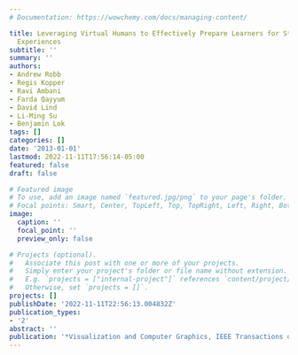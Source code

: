```yaml
---
# Documentation: https://wowchemy.com/docs/managing-content/

title: Leveraging Virtual Humans to Effectively Prepare Learners for Stressful Interpersonal
  Experiences
subtitle: ''
summary: ''
authors:
- Andrew Robb
- Regis Kopper
- Ravi Ambani
- Farda Qayyum
- David Lind
- Li-Ming Su
- Benjamin Lok
tags: []
categories: []
date: '2013-01-01'
lastmod: 2022-11-11T17:56:14-05:00
featured: false
draft: false

# Featured image
# To use, add an image named `featured.jpg/png` to your page's folder.
# Focal points: Smart, Center, TopLeft, Top, TopRight, Left, Right, BottomLeft, Bottom, BottomRight.
image:
  caption: ''
  focal_point: ''
  preview_only: false

# Projects (optional).
#   Associate this post with one or more of your projects.
#   Simply enter your project's folder or file name without extension.
#   E.g. `projects = ["internal-project"]` references `content/project/deep-learning/index.md`.
#   Otherwise, set `projects = []`.
projects: []
publishDate: '2022-11-11T22:56:13.004832Z'
publication_types:
- '2'
abstract: ''
publication: '*Visualization and Computer Graphics, IEEE Transactions on*'
---
```

